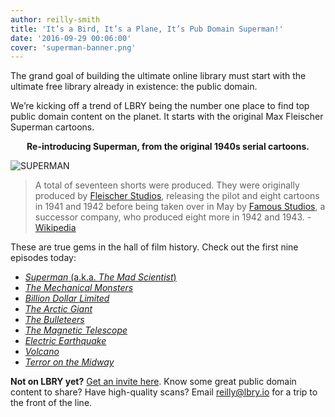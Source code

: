 ```yaml
---
author: reilly-smith
title: 'It’s a Bird, It’s a Plane, It’s Pub Domain Superman!'
date: '2016-09-29 00:06:00'
cover: 'superman-banner.png'
---
```

The grand goal of building the ultimate online library must start with the ultimate free library already in existence: the public domain.

We’re kicking off a trend of LBRY being the number one place to find top public domain content on the planet. It starts with the original Max Fleischer Superman cartoons.

**<p align="center">Re-introducing Superman, from the original 1940s serial cartoons.</p>**

![SUPERMAN](/img/news/superman-inline.png)

>A total of seventeen shorts were produced. They were originally produced by [Fleischer Studios](https://en.wikipedia.org/wiki/Fleischer_Studios), releasing the pilot and eight cartoons in 1941 and 1942 before being taken over in May by [Famous Studios](https://en.wikipedia.org/wiki/Famous_Studios), a successor company, who produced eight more in 1942 and 1943. - [Wikipedia](https://en.wikipedia.org/wiki/Superman_(1940s_cartoons))

These are true gems in the hall of film history. Check out the first nine episodes today:

- [*Superman* (a.k.a. *The Mad Scientist*)](https://open.lbry.io/superman1940-e1)
- [*The Mechanical Monsters*](https://open.lbry.io/superman1940-e2)
- [*Billion Dollar Limited*](https://open.lbry.io/superman1940-e3)
- [*The Arctic Giant*](https://open.lbry.io/superman1940-e4)
- [*The Bulleteers*](https://open.lbry.io/superman1940-e5)
- [*The Magnetic Telescope*](https://open.lbry.io/superman1940-e6)
- [*Electric Earthquake*](https://open.lbry.io/superman1940-e7)
- [*Volcano*](https://open.lbry.io/superman1940-e8)
- [*Terror on the Midway*](https://open.lbry.io/superman1940-e9)

**Not on LBRY yet?** [Get an invite here](https://lbry.io/get). Know some great public domain content to share? Have high-quality scans? Email [reilly@lbry.io](mailto:reilly@lbry.io) for a trip to the front of the line.
